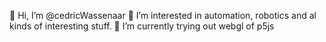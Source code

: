 👋 Hi, I’m @cedricWassenaar
👀 I’m interested in automation, robotics and al kinds of interesting stuff.
🌱 I’m currently trying out webgl of p5js
